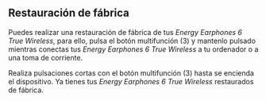 ## Restauración de fábrica

Puedes realizar una restauración de fábrica de tus *Energy Earphones 6 True Wireless*, para ello, pulsa el botón multifunción (3) y mantenlo pulsado mientras conectas tus *Energy Earphones 6 True Wireless* a tu ordenador o a una toma de corriente.

Realiza pulsaciones cortas con el botón multifunción (3) hasta se encienda el dispositivo. Ya tienes tus *Energy Earphones 6 True Wireless* restaurados de fábrica.
